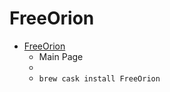 # FreeOrion
- [FreeOrion](https://freeorion.org/)
  -  Main Page
  - 
  - `brew cask install FreeOrion`
